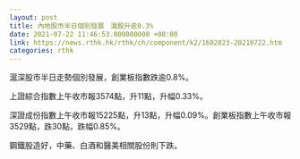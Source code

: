 ```yaml
---
layout: post
title: 內地股市半日個別發展　滬股升逾0.3%
date: 2021-07-22 11:46:53.000000000 +08:00
link: https://news.rthk.hk/rthk/ch/component/k2/1602023-20210722.htm
categories: rthk
---
```


滬深股市半日走勢個別發展，創業板指數跌逾0.8%。

上證綜合指數上午收市報3574點，升11點，升幅0.33%。

深證成份指數上午收市報15225點，升13點，升幅0.09%。創業板指數上午收市報3529點，跌30點，跌幅0.85%。

鋼鐵股造好，中藥、白酒和醫美相關股份則下跌。
